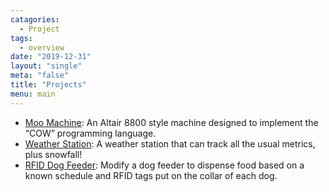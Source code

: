 ```yaml
---
catagories:
  - Project
tags:
  - overview
date: "2019-12-31"
layout: "single"
meta: "false"
title: "Projects"
menu: main
---
```


* [Moo Machine](moomachine/): An Altair 8800 style machine designed to implement the “COW” programming language. 
* [Weather Station](weatherstation/): A weather station that can track all the usual metrics, plus snowfall!
* [RFID Dog Feeder](rfiddogfeeder/): Modify a dog feeder to dispense food based on a known schedule and RFID tags put on the collar of each dog. 

